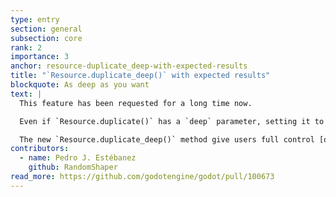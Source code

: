 ```yaml
---
type: entry
section: general
subsection: core
rank: 2
importance: 3
anchor: resource-duplicate_deep-with-expected-results
title: "`Resource.duplicate_deep()` with expected results"
blockquote: As deep as you want
text: |
  This feature has been requested for a long time now.

  Even if `Resource.duplicate()` has a `deep` parameter, setting it to `true` doesn't always perform in a reliable and predictable way. [Notably](https://github.com/godotengine/godot/issues/74918), it does not duplicate subresources stored inside `Array` nor `Dictionary` properties.

  The new `Resource.duplicate_deep()` method give users full control [over what gets duplicated or not](https://docs.godotengine.org/en/4.5/classes/class_resource.html#enum-resource-deepduplicatemode).
contributors:
  - name: Pedro J. Estébanez
    github: RandomShaper
read_more: https://github.com/godotengine/godot/pull/100673
---
```

